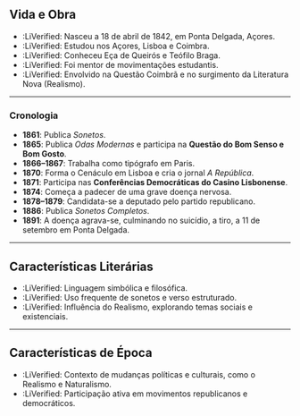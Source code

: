 ## Vida e Obra
- :LiVerified: Nasceu a 18 de abril de 1842, em Ponta Delgada, Açores.
- :LiVerified: Estudou nos Açores, Lisboa e Coimbra.
- :LiVerified: Conheceu Eça de Queirós e Teófilo Braga.
- :LiVerified: Foi mentor de movimentações estudantis.
- :LiVerified: Envolvido na Questão Coimbrã e no surgimento da Literatura Nova (Realismo).

---

### Cronologia
- **1861**: Publica *Sonetos*.
- **1865**: Publica *Odas Modernas* e participa na **Questão do Bom Senso e Bom Gosto**.
- **1866–1867**: Trabalha como tipógrafo em Paris.
- **1870**: Forma o Cenáculo em Lisboa e cria o jornal *A República*.
- **1871**: Participa nas **Conferências Democráticas do Casino Lisbonense**.
- **1874**: Começa a padecer de uma grave doença nervosa.
- **1878–1879**: Candidata-se a deputado pelo partido republicano.
- **1886**: Publica *Sonetos Completos*.
- **1891**: A doença agrava-se, culminando no suicídio, a tiro, a 11 de setembro em Ponta Delgada.

---

## Características Literárias
- :LiVerified: Linguagem simbólica e filosófica.
- :LiVerified: Uso frequente de sonetos e verso estruturado.
- :LiVerified: Influência do Realismo, explorando temas sociais e existenciais.

---

## Características de Época
- :LiVerified: Contexto de mudanças políticas e culturais, como o Realismo e Naturalismo.
- :LiVerified: Participação ativa em movimentos republicanos e democráticos.